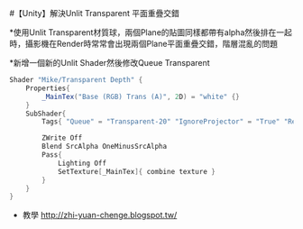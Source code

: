#【Unity】解決Unlit Transparent 平面重疊交錯


*使用Unlit Transparent材質球，兩個Plane的貼圖同樣都帶有alpha然後排在一起時，攝影機在Render時常常會出現兩個Plane平面重疊交錯，階層混亂的問題

*新增一個新的Unlit Shader然後修改Queue Transparent

```c#
Shader "Mike/Transparent Depth" {
	Properties{
		_MainTex("Base (RGB) Trans (A)", 2D) = "white" {}
	}
	SubShader{
		Tags{ "Queue" = "Transparent-20" "IgnoreProjector" = "True" "RenderType" = "Transparent" }

		ZWrite Off
		Blend SrcAlpha OneMinusSrcAlpha
		Pass{
			Lighting Off
			SetTexture[_MainTex]{ combine texture }
		}
	}
}
```
* 教學
<http://zhi-yuan-chenge.blogspot.tw/>
